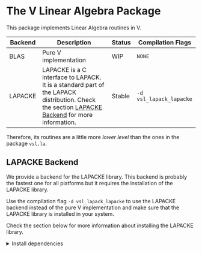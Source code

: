 # The V Linear Algebra Package

This package implements Linear Algebra routines in V.

| Backend | Description                                                                                                                                                       | Status | Compilation Flags       |
| ------- | ----------------------------------------------------------------------------------------------------------------------------------------------------------------- | ------ | ----------------------- |
| BLAS    | Pure V implementation                                                                                                                                             | WIP    | `NONE`                  |
| LAPACKE | LAPACKE is a C interface to LAPACK. It is a standard part of the LAPACK distribution. Check the section [LAPACKE Backend](#lapacke-backend) for more information. | Stable | `-d vsl_lapack_lapacke` |

Therefore, its routines are a little more _lower level_ than the ones in the package `vsl.la`.

## LAPACKE Backend

We provide a backend for the LAPACKE library. This backend is probably
the fastest one for all platforms
but it requires the installation of the LAPACKE library.

Use the compilation flag `-d vsl_lapack_lapacke` to use the LAPACKE backend
instead of the pure V implementation
and make sure that the LAPACKE library is installed in your system.

Check the section below for more information about installing the LAPACKE library.

<details>
<summary>Install dependencies</summary>

### Homebrew (macOS)

```sh
brew install lapack
```

### Debian/Ubuntu GNU Linux

```sh
sudo apt-get install -y --no-install-recommends \
    gcc \
    gfortran \
    liblapacke-dev
```

### Arch Linux/Manjaro GNU Linux

The best way of installing LAPACKE is using
[lapack-openblas](https://aur.archlinux.org/packages/lapack-openblas/).

```sh
yay -S lapack-openblas
```

or

```sh
git clone https://aur.archlinux.org/lapack-openblas.git /tmp/lapack-openblas
cd /tmp/lapack-openblas
makepkg -si
```

</details>
